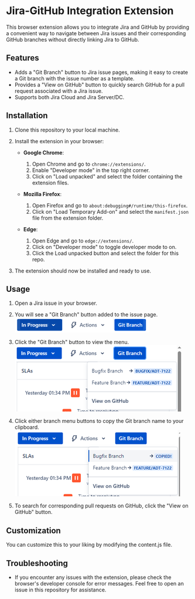 # Jira-GitHub Integration Extension

This browser extension allows you to integrate Jira and GitHub by providing a convenient way to navigate between Jira issues and their corresponding GitHub branches without directly linking Jira to GitHub.

## Features

- Adds a "Git Branch" button to Jira issue pages, making it easy to create a Git branch with the issue number as a template.
- Provides a "View on GitHub" button to quickly search GitHub for a pull request associated with a Jira issue.
- Supports both Jira Cloud and Jira Server/DC.

## Installation

1. Clone this repository to your local machine.

2. Install the extension in your browser:
   - **Google Chrome**:
     1. Open Chrome and go to `chrome://extensions/`.
     2. Enable "Developer mode" in the top right corner.
     3. Click on "Load unpacked" and select the folder containing the extension files.

   - **Mozilla Firefox**:
     1. Open Firefox and go to `about:debugging#/runtime/this-firefox`.
     2. Click on "Load Temporary Add-on" and select the `manifest.json` file from the extension folder.

   - **Edge**:
     1. Open Edge and go to `edge://extensions/`.
     2. Click on "Developer mode" to toggle developer mode to on.
     3. Click the Load unpacked button and select the folder for this repo.


3. The extension should now be installed and ready to use.

## Usage

1. Open a Jira issue in your browser.

2. You will see a "Git Branch" button added to the issue page. <br />
![Git Branch Button](./images/examples/GitBranchButton.PNG)

3. Click the "Git Branch" button to view the menu. <br />
![Git Branch Button](./images/examples/GitMenu.PNG)

3. Click either branch menu buttons to copy the Git branch name to your clipboard. <br />
![Git Copied](./images/examples/GitCopied.PNG)

4. To search for corresponding pull requests on GitHub, click the "View on GitHub" button.

## Customization

You can customize this to your liking by modifying the content.js file.

## Troubleshooting

- If you encounter any issues with the extension, please check the browser's developer console for error messages. Feel free to open an issue in this repository for assistance.

